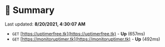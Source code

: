 # 📖 Summary
Last updated: **8/20/2021, 4:30:07 AM**

- `GET` [https://uptimerfree.tk](https://uptimerfree.tk) - **Up** (657ms)
- `GET` [https://monitoruptimer.tk](https://monitoruptimer.tk) - **Up** (492ms)
